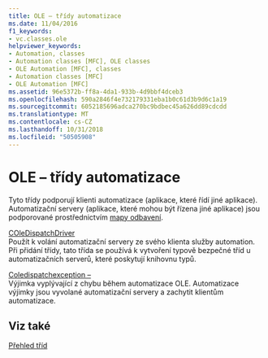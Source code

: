 ```yaml
---
title: OLE – třídy automatizace
ms.date: 11/04/2016
f1_keywords:
- vc.classes.ole
helpviewer_keywords:
- Automation, classes
- Automation classes [MFC], OLE classes
- OLE Automation [MFC], classes
- Automation classes [MFC]
- OLE Automation [MFC]
ms.assetid: 96e5372b-ff8a-4da1-933b-4d9bbf4dceb3
ms.openlocfilehash: 590a2846f4e732179331eba1b0c61d3b9d6c1a19
ms.sourcegitcommit: 6052185696adca270bc9bdbec45a626dd89cdcdd
ms.translationtype: MT
ms.contentlocale: cs-CZ
ms.lasthandoff: 10/31/2018
ms.locfileid: "50505908"
---
```

# <a name="ole-automation-classes"></a>OLE – třídy automatizace

Tyto třídy podporují klienti automatizace (aplikace, které řídí jiné aplikace). Automatizační servery (aplikace, které mohou být řízena jiné aplikace) jsou podporované prostřednictvím [mapy odbavení](../mfc/reference/dispatch-maps.md).

[COleDispatchDriver](../mfc/reference/coledispatchdriver-class.md)<br/>
Použít k volání automatizační servery ze svého klienta služby automation. Při přidání třídy, tato třída se používá k vytvoření typově bezpečné tříd u automatizačních serverů, které poskytují knihovnu typů.

[Coledispatchexception –](../mfc/reference/coledispatchexception-class.md)<br/>
Výjimka vyplývající z chybu během automatizace OLE. Automatizace výjimky jsou vyvolané automatizační servery a zachytit klientům automatizace.

## <a name="see-also"></a>Viz také

[Přehled tříd](../mfc/class-library-overview.md)


